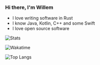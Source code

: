 

### Hi there, I'm Willem
<!--
**willemml/willemml** is a ✨ _special_ ✨ repository because its `README.md` (this file) appears on your GitHub profile.
-->
- I love writing software in Rust
- I know Java, Kotlin, C++ and some Swift
- I love open source software

![Stats](https://github-readme-stats.vercel.app/api?username=willemml&show_icons=true&theme=dark)

![Wakatime](https://github-readme-stats.vercel.app/api/wakatime?username=willemml&show_icons=true&theme=dark)

![Top Langs](https://github-readme-stats.vercel.app/api/top-langs/?username=willemml&hide=javascript,html&show_icons=true&theme=dark)

